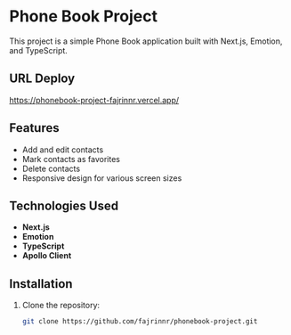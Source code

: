 # Phone Book Project

This project is a simple Phone Book application built with Next.js, Emotion, and TypeScript.

## URL Deploy

https://phonebook-project-fajrinnr.vercel.app/

## Features

- Add and edit contacts
- Mark contacts as favorites
- Delete contacts
- Responsive design for various screen sizes

## Technologies Used

- **Next.js**
- **Emotion**
- **TypeScript**
- **Apollo Client**

## Installation

1. Clone the repository:

   ```bash
   git clone https://github.com/fajrinnr/phonebook-project.git
   ```
